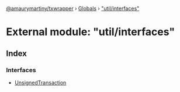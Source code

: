 [@amaurymartiny/txwrapper](../README.md) › [Globals](../globals.md) › ["util/interfaces"](_util_interfaces_.md)

# External module: "util/interfaces"

## Index

### Interfaces

* [UnsignedTransaction](../interfaces/_util_interfaces_.unsignedtransaction.md)
